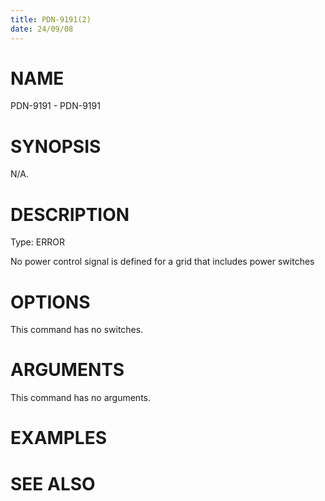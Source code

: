 ```yaml
---
title: PDN-9191(2)
date: 24/09/08
---
```


# NAME

PDN-9191 - PDN-9191

# SYNOPSIS

N/A.

# DESCRIPTION

Type: ERROR

No power control signal is defined for a grid that includes power switches

# OPTIONS

This command has no switches.

# ARGUMENTS

This command has no arguments.

# EXAMPLES

# SEE ALSO
